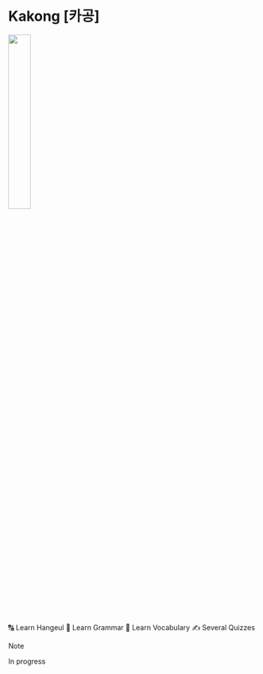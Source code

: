 # Kakong [카공]


<img src="https://i.imgur.com/pi4xZZe.png" width="30%" />

🔠 Learn Hangeul
📖 Learn Grammar
🐶 Learn Vocabulary
✍️ Several Quizzes

> [!NOTE]
> In progress
